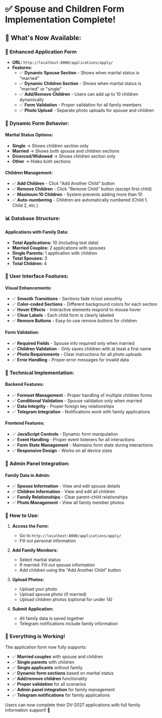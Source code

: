 # ✅ Spouse and Children Form Implementation Complete!

## 🎯 **What's Now Available:**

### 📝 **Enhanced Application Form**
- **URL:** `http://localhost:8000/applications/apply/`
- **Features:**
  - ✅ **Dynamic Spouse Section** - Shows when marital status is "married"
  - ✅ **Dynamic Children Section** - Shows when marital status is "married" or "single"
  - ✅ **Add/Remove Children** - Users can add up to 10 children dynamically
  - ✅ **Form Validation** - Proper validation for all family members
  - ✅ **Photo Upload** - Separate photo uploads for spouse and children

### 🔄 **Dynamic Form Behavior:**

#### **Marital Status Options:**
- **Single** → Shows children section only
- **Married** → Shows both spouse and children sections
- **Divorced/Widowed** → Shows children section only
- **Other** → Hides both sections

#### **Children Management:**
- ✅ **Add Children** - Click "Add Another Child" button
- ✅ **Remove Children** - Click "Remove Child" button (except first child)
- ✅ **Maximum 10 Children** - System prevents adding more than 10
- ✅ **Auto-numbering** - Children are automatically numbered (Child 1, Child 2, etc.)

### 📊 **Database Structure:**

#### **Applications with Family Data:**
- **Total Applications:** 10 (including test data)
- **Married Couples:** 2 applications with spouses
- **Single Parents:** 1 application with children
- **Total Spouses:** 3
- **Total Children:** 4

### 🎨 **User Interface Features:**

#### **Visual Enhancements:**
- ✅ **Smooth Transitions** - Sections fade in/out smoothly
- ✅ **Color-coded Sections** - Different background colors for each section
- ✅ **Hover Effects** - Interactive elements respond to mouse hover
- ✅ **Clear Labels** - Each child form is clearly labeled
- ✅ **Remove Buttons** - Easy-to-use remove buttons for children

#### **Form Validation:**
- ✅ **Required Fields** - Spouse info required only when married
- ✅ **Children Validation** - Only saves children with at least a first name
- ✅ **Photo Requirements** - Clear instructions for all photo uploads
- ✅ **Error Handling** - Proper error messages for invalid data

### 🔧 **Technical Implementation:**

#### **Backend Features:**
- ✅ **Formset Management** - Proper handling of multiple children forms
- ✅ **Conditional Validation** - Spouse validation only when married
- ✅ **Data Integrity** - Proper foreign key relationships
- ✅ **Telegram Integration** - Notifications work with family applications

#### **Frontend Features:**
- ✅ **JavaScript Controls** - Dynamic form manipulation
- ✅ **Event Handling** - Proper event listeners for all interactions
- ✅ **Form State Management** - Maintains form state during interactions
- ✅ **Responsive Design** - Works on all device sizes

### 📱 **Admin Panel Integration:**

#### **Family Data in Admin:**
- ✅ **Spouse Information** - View and edit spouse details
- ✅ **Children Information** - View and edit all children
- ✅ **Family Relationships** - Clear parent-child relationships
- ✅ **Photo Management** - View all family member photos

### 🚀 **How to Use:**

1. **Access the Form:**
   - Go to `http://localhost:8000/applications/apply/`
   - Fill out personal information

2. **Add Family Members:**
   - Select marital status
   - If married: Fill out spouse information
   - Add children using the "Add Another Child" button

3. **Upload Photos:**
   - Upload your photo
   - Upload spouse photo (if married)
   - Upload children photos (optional for under 14)

4. **Submit Application:**
   - All family data is saved together
   - Telegram notifications include family information

### 🎉 **Everything is Working!**

The application form now fully supports:
- ✅ **Married couples** with spouse and children
- ✅ **Single parents** with children
- ✅ **Single applicants** without family
- ✅ **Dynamic form sections** based on marital status
- ✅ **Add/remove children** functionality
- ✅ **Proper validation** for all scenarios
- ✅ **Admin panel integration** for family management
- ✅ **Telegram notifications** for family applications

Users can now complete their DV-2027 applications with full family information support! 🚀
